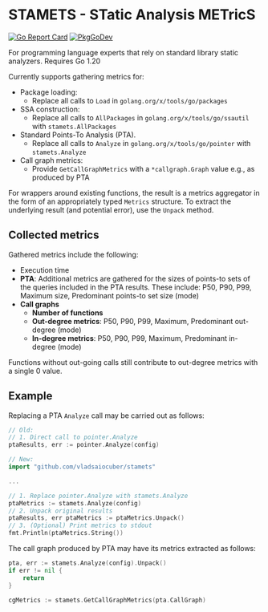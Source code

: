 # STAMETS - STatic Analysis METricS

[![Go Report Card](https://goreportcard.com/report/github.com/vladsaiocuber/stamets)](https://goreportcard.com/report/github.com/vladsaiocuber/stamets) [![PkgGoDev](https://pkg.go.dev/github.com/vladsaiocuber/stamets)](https://pkg.go.dev/github.com/vladsaiocuber/stamets)

For programming language experts that rely on standard library static analyzers.
Requires Go 1.20

Currently supports gathering metrics for:
* Package loading:
    - Replace all calls to `Load` in `golang.org/x/tools/go/packages`
* SSA construction:
    - Replace all calls to `AllPackages`  in `golang.org/x/tools/go/ssautil` with `stamets.AllPackages`
* Standard Points-To Analysis (PTA).
    - Replace all calls to `Analyze` in `golang.org/x/tools/go/pointer` with `stamets.Analyze`
* Call graph metrics:
    - Provide `GetCallGraphMetrics` with a `*callgraph.Graph` value e.g., as produced by PTA

For wrappers around existing functions, the result is a metrics aggregator in the form of an appropriately
typed `Metrics` structure.
To extract the underlying result (and potential error), use the `Unpack` method.


## Collected metrics

Gathered metrics include the following:
* Execution time
* **PTA**:  Additional metrics are gathered for the sizes of points-to sets of the queries included in the PTA results. These include: P50, P90, P99, Maximum size, Predominant points-to set size (mode)
* **Call graphs**
    - **Number of functions**
    - **Out-degree metrics**: P50, P90, P99, Maximum, Predominant out-degree (mode)
    - **In-degree metrics**: P50, P90, P99, Maximum, Predominant in-degree (mode)


Functions without out-going calls still contribute to out-degree metrics with a single 0 value.

## Example

Replacing a PTA `Analyze` call may be carried out as follows:
```go
// Old:
// 1. Direct call to pointer.Analyze
ptaResults, err := pointer.Analyze(config)

// New:
import "github.com/vladsaiocuber/stamets"

...

// 1. Replace pointer.Analyze with stamets.Analyze
ptaMetrics := stamets.Analyze(config)
// 2. Unpack original results
ptaResults, err ptaMetrics := ptaMetrics.Unpack()
// 3. (Optional) Print metrics to stdout
fmt.Println(ptaMetrics.String())
```

The call graph produced by PTA may have its metrics extracted as follows:
```go
pta, err := stamets.Analyze(config).Unpack()
if err != nil {
    return
}

cgMetrics := stamets.GetCallGraphMetrics(pta.CallGraph)
```